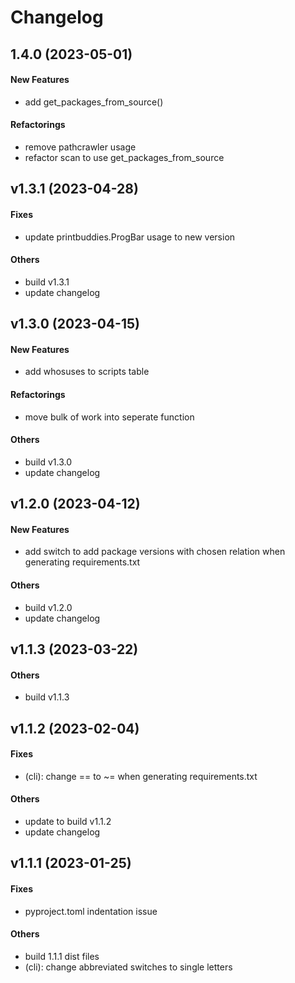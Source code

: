 # Changelog

## 1.4.0 (2023-05-01)

#### New Features

* add get_packages_from_source()
#### Refactorings

* remove pathcrawler usage
* refactor scan to use get_packages_from_source


## v1.3.1 (2023-04-28)

#### Fixes

* update printbuddies.ProgBar usage to new version
#### Others

* build v1.3.1
* update changelog


## v1.3.0 (2023-04-15)

#### New Features

* add whosuses to scripts table
#### Refactorings

* move bulk of work into seperate function
#### Others

* build v1.3.0
* update changelog


## v1.2.0 (2023-04-12)

#### New Features

* add switch to add package versions with chosen relation when generating requirements.txt
#### Others

* build v1.2.0
* update changelog


## v1.1.3 (2023-03-22)

#### Others

* build v1.1.3


## v1.1.2 (2023-02-04)

#### Fixes

* (cli): change == to ~= when generating requirements.txt
#### Others

* update to build v1.1.2
* update changelog


## v1.1.1 (2023-01-25)

#### Fixes

* pyproject.toml indentation issue
#### Others

* build 1.1.1 dist files
* (cli): change abbreviated switches to single letters